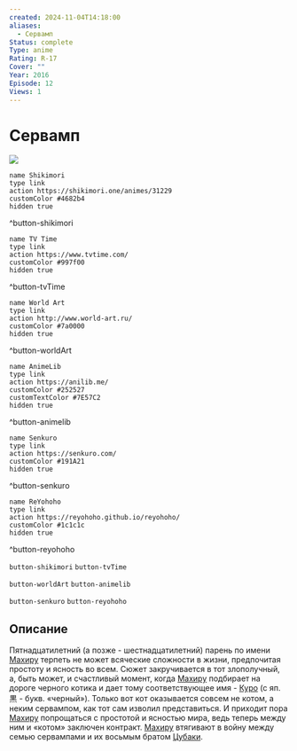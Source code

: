 ```yaml
---
created: 2024-11-04T14:18:00
aliases:
  - Сервамп
Status: complete
Type: anime
Rating: R-17
Cover: ""
Year: 2016
Episode: 12
Views: 1
---
```


# Сервамп

![](https://nyaa.shikimori.one/uploads/poster/animes/31229/62b44cab14f7797f747077bdaf46747e.jpeg)

```button
name Shikimori
type link
action https://shikimori.one/animes/31229
customColor #4682b4
hidden true
```
^button-shikimori

```button
name TV Time
type link
action https://www.tvtime.com/
customColor #997f00
hidden true
```
^button-tvTime

```button
name World Art
type link
action http://www.world-art.ru/
customColor #7a0000
hidden true
```
^button-worldArt

```button
name AnimeLib
type link
action https://anilib.me/
customColor #252527
customTextColor #7E57C2
hidden true
```
^button-animelib

```button
name Senkuro
type link
action https://senkuro.com/
customColor #191A21
hidden true
```
^button-senkuro

```button
name ReYohoho
type link
action https://reyohoho.github.io/reyohoho/
customColor #1c1c1c
hidden true
```
^button-reyohoho

`button-shikimori` `button-tvTime`

`button-worldArt` `button-animelib`

`button-senkuro` `button-reyohoho`

## Описание

Пятнадцатилетний (а позже - шестнадцатилетний) парень по имени [Махиру](https://shikimori.one/characters/87273-mahiru-shirota) терпеть не может всяческие сложности в жизни, предпочитая простоту и ясность во всем. Сюжет закручивается в тот злополучный, а, быть может, и счастливый момент, когда [Махиру](https://shikimori.one/characters/87273-mahiru-shirota) подбирает на дороге черного котика и дает тому соответствующее имя - [Куро](https://shikimori.one/characters/84811-kuro) (с яп. 黒 - букв. «черный»). Только вот кот оказывается совсем не котом, а неким сервампом, как тот сам изволил представиться. И приходит пора [Махиру](https://shikimori.one/characters/87273-mahiru-shirota) попрощаться с простотой и ясностью мира, ведь теперь между ним и «котом» заключен контракт. [Махиру](https://shikimori.one/characters/87273-mahiru-shirota) втягивают в войну между семью сервампами и их восьмым братом [Цубаки](https://shikimori.one/characters/102829-tsubaki).
